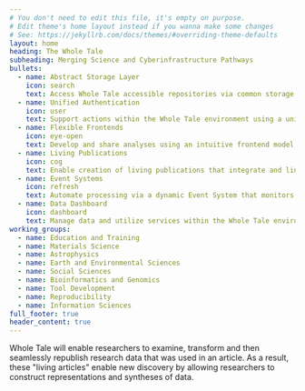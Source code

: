 ```yaml
---
# You don't need to edit this file, it's empty on purpose.
# Edit theme's home layout instead if you wanna make some changes
# See: https://jekyllrb.com/docs/themes/#overriding-theme-defaults
layout: home
heading: The Whole Tale
subheading: Merging Science and Cyberinfrastructure Pathways
bullets:
  - name: Abstract Storage Layer
    icon: search
    text: Access Whole Tale accessible repositories via common storage interfaces with a unified namespace. 
  - name: Unified Authentication
    icon: user
    text: Support actions within the Whole Tale environment using a unified identity and flexible authentication mechanisms.
  - name: Flexible Frontends
    icon: eye-open
    text: Develop and share analyses using an intuitive frontend model (e.g., Jupyter notebooks) and leveraging integrated Python and R APIs.
  - name: Living Publications
    icon: cog
    text: Enable creation of living publications that integrate and link data, computations, and scholarly articles.
  - name: Event Systems
    icon: refresh
    text: Automate processing via a dynamic Event System that monitors changes within the ecosystem (e.g. new data published).
  - name: Data Dashboard
    icon: dashboard
    text: Manage data and utilize services within the Whole Tale environment using an intuitive and powerful data dashboard. 
working_groups:
  - name: Education and Training
  - name: Materials Science
  - name: Astrophysics
  - name: Earth and Environmental Sciences
  - name: Social Sciences
  - name: Bioinformatics and Genomics
  - name: Tool Development
  - name: Reproducibility
  - name: Information Sciences
full_footer: true
header_content: true
---
```


Whole Tale will enable researchers to examine, transform and then seamlessly
republish research data that was used in an article. As a result, these "living
articles" enable new discovery by allowing researchers to construct
representations and syntheses of data.

